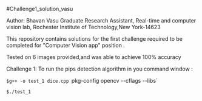 #Challenge1_solution_vasu

Author: Bhavan Vasu
Graduate Research Assistant,
Real-time and computer vision lab,
Rochester Institute of Technology,New York-14623

This repository contains solutions for the first challenge required to be completed for "Computer Vision app" position .

Tested on 6 images provided,and  was able to achieve 100% accuracy

Challenge 1: 
To run the pips detection algorithm
in you command window :

`$g++ -o test_1 dice.cpp `pkg-config opencv --cflags --libs`

`$./test_1`




